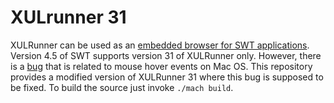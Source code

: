 XULrunner 31
============

XULRunner can be used as an [embedded browser for SWT applications](https://www.eclipse.org/swt/faq.php#specifyxulrunner). Version 4.5 of SWT supports version 31 of XULRunner only. However, there is a [bug](https://bugzilla.mozilla.org/show_bug.cgi?id=1144634) that is related to mouse hover events on Mac OS. This repository provides a modified version of XULRunner 31 where this bug is supposed to be fixed. To build the source just invoke  `./mach build`.
